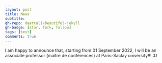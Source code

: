 ```yaml
---
layout: post
title: News
subtitle: 
gh-repo: daattali/beautiful-jekyll
gh-badge: [star, fork, follow]
tags: [test]
comments: true
---
```


I am happy to announce that, starting from 01 September 2022, I will be an associate professor (maître de conférences) at Paris-Saclay university!!! :D

